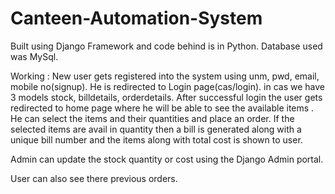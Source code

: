 # Canteen-Automation-System
Built using Django Framework and code behind is in Python. Database used was MySql.



Working : New user gets registered into the system using unm, pwd, email, mobile no(signup). He is redirected to Login page(cas/login).
in cas we have 3 models stock, billdetails, orderdetails. After successful login the user gets redirected to home page where he will
be able to see the available items . He can select the items and their quantities and place an order. If the selected items are avail in 
quantity then a bill is generated along with a unique bill number and the items along with total cost is shown to user.

Admin can update the stock quantity or cost using the Django Admin portal.

User can also see there previous orders.
